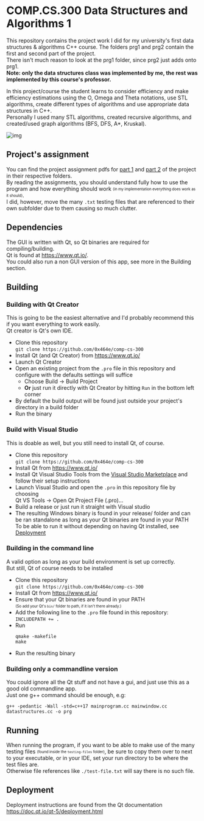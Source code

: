 # COMP.CS.300 Data Structures and Algorithms 1 
This repository contains the project work I did for my university's first data structures & algorithms C++ course. The folders prg1 and prg2 contain the first and second part of the project.  
There isn't much reason to look at the prg1 folder, since prg2 just adds onto prg1.  
**Note: only the data structures class was implemented by me, the rest was implemented by this course's professor.**

In this project/course the student learns to consider efficiency and make efficiency estimations using the O, Omega and Theta notations, use STL algorithms, create different types of algorithms and use appropriate data structures in C++.  
Personally I used many STL algorithms, created recursive algorithms, and created/used graph algorithms (BFS, DFS, A*, Kruskal).

![img](https://i.imgur.com/JWrwQe7.png)

## Project's assignment
You can find the project assignment pdfs for [part 1](https://github.com/0x464e/comp-cs-300/blob/master/prg1/prg1-game-of-taxes-en.pdf) and [part 2](https://github.com/0x464e/comp-cs-300/blob/master/prg2/prg2-connecting-towns-en.pdf) of the project in their respective folders.  
By reading the assignments, you should understand fully how to use the program and how everything should work <sub><sup>(in my implementation everything does work as it should)</sup></sub>.  
I did, however, move the many `.txt` testing files that are referenced to their own subfolder due to them causing so much clutter.  


## Dependencies

The GUI is written with Qt, so Qt binaries are required for compiling/building.  
Qt is found at https://www.qt.io/.  
You could also run a non GUI version of this app, see more in the Building section.

## Building

### Building with Qt Creator
This is going to be the easiest alternative and I'd probably recommend this if you want everything to work easily.  
Qt creator is Qt's own IDE.
* Clone this repository  
`git clone https://github.com/0x464e/comp-cs-300`
* Install Qt (and Qt Creator) from https://www.qt.io/
* Launch Qt Creator
* Open an existing project from the `.pro` file in this repository and configure with the defaults settings will suffice
    * Choose Build → Build Project 
    * **Or** just run it directly with Qt Creator by hitting `Run` in the bottom left corner
* By default the build output will be found just outside your project's directory in a build folder
* Run the binary

### Build with Visual Studio
This is doable as well, but you still need to install Qt, of course.
* Clone this repository  
`git clone https://github.com/0x464e/comp-cs-300`
* Install Qt from https://www.qt.io/
* Install Qt Visual Studio Tools from the [Visual Studio Marketplace](https://marketplace.visualstudio.com/items?itemName=TheQtCompany.QtVisualStudioTools-19123) and follow their setup instructions
* Launch Visual Studio and open the `.pro` in this repository file by choosing  
Qt VS Tools → Open Qt Project File (.pro)...
* Build a release or just run it straight with Visual studio
* The resulting Windows binary is found in your release/ folder and can be ran standalone as long as your Qt binaries are found in your PATH  
To be able to run it without depending on having Qt installed, see [Deployment](#deployment)

### Building in the command line
A valid option as long as your build environment is set up correctly.  
But still, Qt of course needs to be installed
* Clone this repository  
`git clone https://github.com/0x464e/comp-cs-300`
* Install Qt from https://www.qt.io/
* Ensure that your Qt binaries are found in your PATH  
<sub><sup>(So add your Qt's `bin/` folder to path, if it isn't there already.)</sup></sub>
* Add the following line to the `.pro` file found in this repository:  
`INCLUDEPATH += .`
* Run  
    ```
    qmake -makefile
    make
    ```
* Run the resulting binary

### Building only a commandline version
You could ignore all the Qt stuff and not have a gui, and just use this as a good old commandline app.  
Just one g++ command should be enough, e.g:
```
g++ -pedantic -Wall -std=c++17 mainprogram.cc mainwindow.cc datastructures.cc -o prg  
```

## Running
When running the program, if you want to be able to make use of the many testing files <sub><sup>(found inside the `testing-files` folder)</sup></sub>, be sure to copy them over to next to your executable, or in your IDE, set your run directory to be where the test files are.  
Otherwise file references like `./test-file.txt` will say there is no such file.

## Deployment

Deployment instructions are found from the Qt documentation  
https://doc.qt.io/qt-5/deployment.html
